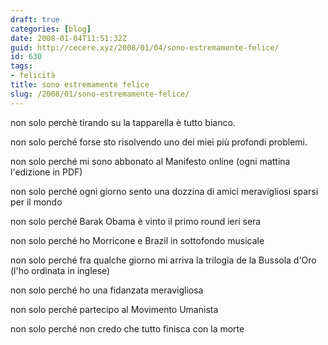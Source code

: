 ```yaml
---
draft: true
categories: [blog]
date: 2008-01-04T11:51:32Z
guid: http://cecere.xyz/2008/01/04/sono-estremamente-felice/
id: 630
tags:
- felicità
title: sono estremamente felice
slug: /2008/01/sono-estremamente-felice/
---
```


non solo perchè tirando su la tapparella è tutto bianco.
  
non solo perché forse sto risolvendo uno dei miei più profondi problemi.
  
non solo perché mi sono abbonato al Manifesto online (ogni mattina l'edizione in PDF)
  
non solo perché ogni giorno sento una dozzina di amici meravigliosi sparsi per il mondo
  
non solo perché Barak Obama è vinto il primo round ieri sera
  
non solo perché ho Morricone e Brazil in sottofondo musicale
  
non solo perché fra qualche giorno mi arriva la trilogia de la Bussola d'Oro (l'ho ordinata in inglese)
  
non solo perché ho una fidanzata meravigliosa
  
non solo perché partecipo al Movimento Umanista
  
non solo perché non credo che tutto finisca con la morte